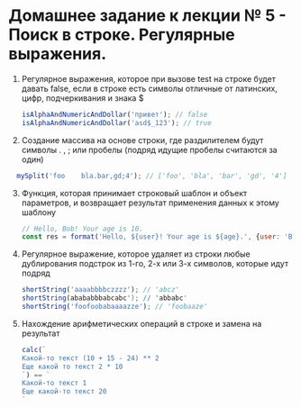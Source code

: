 # Домашнее задание к лекции № 5 - Поиск в строке. Регулярные выражения.

1. Регулярное выражения, которое при вызове test на строке будет давать false,
   если в строке есть символы отличные от латинских, цифр, подчеркивания и знака $

   ```js
   isAlphaAndNumericAndDollar('привет'); // false
   isAlphaAndNumericAndDollar('asd$_123'); // true
   ```

2.  Создание массива на основе строки, где раздилителем будут символы . , ; или пробелы (подряд идущие пробелы считаются за один)

   ```js
     mySplit('foo    bla.bar,gd;4'); // ['foo', 'bla', 'bar', 'gd', '4']
   ```

3. Функция, которая принимает строковый шаблон и объект параметров, и возвращает результат применения данных к этому шаблону

   ```js
   // Hello, Bob! Your age is 10.
   const res = format('Hello, ${user}! Your age is ${age}.', {user: 'Bob', age: 10});
   ```

4. Регулярное выражение, которое удаляет из строки любые дублирования подстрок из 1-го, 2-х или 3-х символов, которые идут подряд

   ```js
   shortString('aaaabbbbczzzz'); // 'abcz'
   shortString(abababbbabcabc'); // 'abbabc'
   shortString('foofoobabaaaazze'); // 'foobaaze'
   ```

5. Нахождение арифметических операций в строке и замена на результат

   ```js
   calc(`
   Какой-то текст (10 + 15 - 24) ** 2
   Еще какой то текст 2 * 10
   `) == `
   Какой-то текст 1
   Еще какой-то текст 20
   `
   ```
